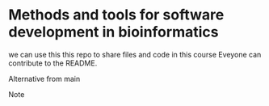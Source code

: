 # Methods and tools for software development in bioinformatics
we can use this this repo to share files and code in this course 
Eveyone can contribute to the README.

Alternative from main

> [!NOTE]



